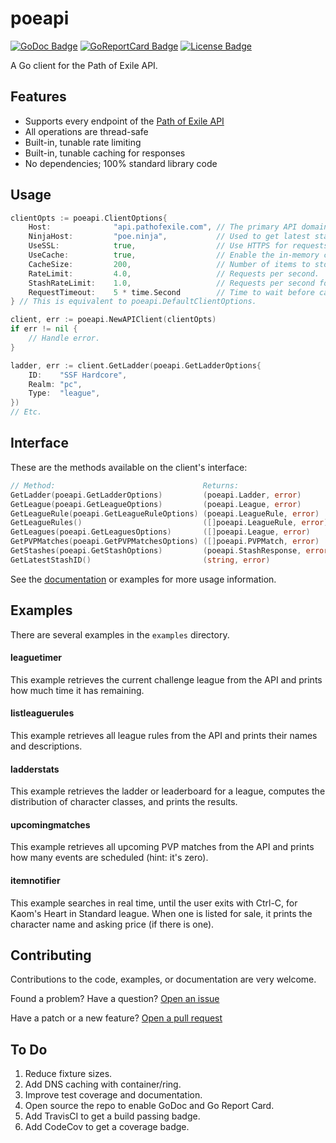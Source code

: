 # poeapi

[![GoDoc Badge]][GoDoc]
[![GoReportCard Badge]][GoReportCard]
[![License Badge]][License]

A Go client for the Path of Exile API.

## Features

* Supports every endpoint of the [Path of Exile API][API Docs]
* All operations are thread-safe
* Built-in, tunable rate limiting
* Built-in, tunable caching for responses
* No dependencies; 100% standard library code

## Usage

```go
clientOpts := poeapi.ClientOptions{
    Host:              "api.pathofexile.com", // The primary API domain.
    NinjaHost:         "poe.ninja",           // Used to get latest stash ID.
    UseSSL:            true,                  // Use HTTPS for requests.
    UseCache:          true,                  // Enable the in-memory cache.
    CacheSize:         200,                   // Number of items to store.
    RateLimit:         4.0,                   // Requests per second.
    StashRateLimit:    1.0,                   // Requests per second for trade API.
    RequestTimeout:    5 * time.Second        // Time to wait before canceling requests.
} // This is equivalent to poeapi.DefaultClientOptions.

client, err := poeapi.NewAPIClient(clientOpts)
if err != nil {
    // Handle error.
}

ladder, err := client.GetLadder(poeapi.GetLadderOptions{
    ID:    "SSF Hardcore",
    Realm: "pc",
    Type:  "league",
})
// Etc.
```

## Interface

These are the methods available on the client's interface:

```go
// Method:                                 Returns:
GetLadder(poeapi.GetLadderOptions)         (poeapi.Ladder, error)
GetLeague(poeapi.GetLeagueOptions)         (poeapi.League, error)
GetLeagueRule(poeapi.GetLeagueRuleOptions) (poeapi.LeagueRule, error)
GetLeagueRules()                           ([]poeapi.LeagueRule, error)
GetLeagues(poeapi.GetLeaguesOptions)       ([]poeapi.League, error)
GetPVPMatches(poeapi.GetPVPMatchesOptions) ([]poeapi.PVPMatch, error)
GetStashes(poeapi.GetStashOptions)         (poeapi.StashResponse, error)
GetLatestStashID()                         (string, error)
```

See the [documentation][GoDoc] or examples for more usage information.

## Examples

There are several examples in the `examples` directory.

#### leaguetimer

This example retrieves the current challenge league from the API and prints how
much time it has remaining.

#### listleaguerules

This example retrieves all league rules from the API and prints their names and
descriptions.

#### ladderstats

This example retrieves the ladder or leaderboard for a league, computes the
distribution of character classes, and prints the results.

#### upcomingmatches

This example retrieves all upcoming PVP matches from the API and prints how many
events are scheduled (hint: it's zero).

#### itemnotifier

This example searches in real time, until the user exits with Ctrl-C, for Kaom's
Heart in Standard league. When one is listed for sale, it prints the character
name and asking price (if there is one).

## Contributing

Contributions to the code, examples, or documentation are very welcome.

Found a problem? Have a question? [Open an issue][Issue]

Have a patch or a new feature? [Open a pull request][Pull Request]

## To Do
1. Reduce fixture sizes.
1. Add DNS caching with container/ring.
1. Improve test coverage and documentation.
1. Open source the repo to enable GoDoc and Go Report Card.
1. Add TravisCI to get a build passing badge.
1. Add CodeCov to get a coverage badge.

[GoDoc]: https://godoc.org/willroberts/poeapi
[GoDoc Badge]: https://godoc.org/willroberts/poeapi?status.svg
[GoReportCard]: https://goreportcard.com/report/github.com/willroberts/poeapi
[GoReportCard Badge]: https://goreportcard.com/badge/github.com/willroberts/poeapi
[License]: https://www.gnu.org/licenses/gpl-3.0
[License Badge]: https://img.shields.io/badge/License-GPLv3-blue.svg
[API Docs]: https://www.pathofexile.com/developer/docs/api
[Issue]: https://github.com/willroberts/poeapi/issues
[Pull Request]: https://github.com/willroberts/poeapi/pulls